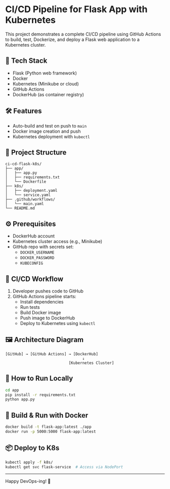 # CI/CD Pipeline for Flask App with Kubernetes

This project demonstrates a complete CI/CD pipeline using GitHub Actions to build, test, Dockerize, and deploy a Flask web application to a Kubernetes cluster.

## 🚀 Tech Stack
- Flask (Python web framework)
- Docker
- Kubernetes (Minikube or cloud)
- GitHub Actions
- DockerHub (as container registry)

## 🛠️ Features
- Auto-build and test on push to `main`
- Docker image creation and push
- Kubernetes deployment with `kubectl`

## 📁 Project Structure
```
ci-cd-flask-k8s/
├── app/
│   ├── app.py
│   ├── requirements.txt
│   └── Dockerfile
├── k8s/
│   ├── deployment.yaml
│   └── service.yaml
├── .github/workflows/
│   └── main.yaml
└── README.md
```

## ⚙️ Prerequisites
- DockerHub account
- Kubernetes cluster access (e.g., Minikube)
- GitHub repo with secrets set:
  - `DOCKER_USERNAME`
  - `DOCKER_PASSWORD`
  - `KUBECONFIG`

## 🔄 CI/CD Workflow
1. Developer pushes code to GitHub
2. GitHub Actions pipeline starts:
   - Install dependencies
   - Run tests
   - Build Docker image
   - Push image to DockerHub
   - Deploy to Kubernetes using `kubectl`

## 🖼️ Architecture Diagram
```
[GitHub] → [GitHub Actions] → [DockerHub]
                                  ↓
                            [Kubernetes Cluster]
```

## 🏁 How to Run Locally
```bash
cd app
pip install -r requirements.txt
python app.py
```

## 🐳 Build & Run with Docker
```bash
docker build -t flask-app:latest ./app
docker run -p 5000:5000 flask-app:latest
```

## 📦 Deploy to K8s
```bash
kubectl apply -f k8s/
kubectl get svc flask-service  # Access via NodePort
```

---

Happy DevOps-ing! 🎉
